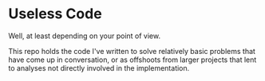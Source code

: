 # Useless Code
Well, at least depending on your point of view.

This repo holds the code I've written to solve relatively basic problems that have come up in conversation, or as offshoots from larger projects that lent to analyses not directly involved in the implementation.
